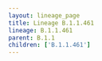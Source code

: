 ```yaml
---
layout: lineage_page
title: Lineage B.1.1.461
lineage: B.1.1.461
parent: B.1.1
children: ['B.1.1.461']
---
```

